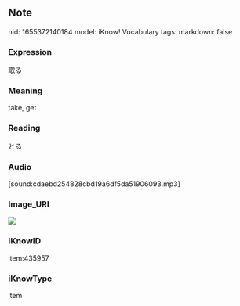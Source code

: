 ## Note
nid: 1655372140184
model: iKnow! Vocabulary
tags: 
markdown: false

### Expression
取る

### Meaning
take, get

### Reading
とる

### Audio
[sound:cdaebd254828cbd19a6df5da51906093.mp3]

### Image_URI
<img src="516e6076d5e409069f90344c339b7014.jpg">

### iKnowID
item:435957

### iKnowType
item
